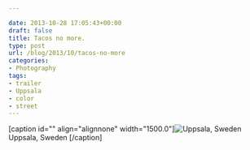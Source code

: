 ```yaml
---

date: 2013-10-28 17:05:43+00:00
draft: false
title: Tacos no more.
type: post
url: /blog/2013/10/tacos-no-more
categories:
- Photography
tags:
- trailer
- Uppsala
- color
- street
---
```


[caption id="" align="alignnone" width="1500.0"]![ Uppsala, Sweden ](/images/2013-10-28-201310tacos-no-more/20131026-R0000910.jpg)
 Uppsala, Sweden [/caption]
